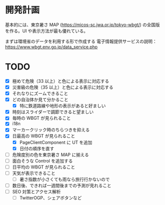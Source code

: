 # 開発計画

基本的には、東京暑さ MAP (https://micos-sc.jwa.or.jp/tokyo-wbgt/) の全国版を作る。UI や表示方法が最も優れている。

まずは環境省のデータを利用する形で作成する
電子情報提供サービスの説明： https://www.wbgt.env.go.jp/data_service.php

# TODO

- [x] 極めて危険（33 以上）と色による表示に対応する
- [x] 災害級の危険（35 以上）と色による表示に対応する
- [x] それなりにズームできること
- [x] どの自治体か見て分かること
  - [x] 特に鉄道路線や地形の表示があると好ましい
- [x] 時刻はスライダーで調節できると望ましい
- [x] 毎時の WBGT が見られること
- [x] i18n
- [x] マーカークリック時のちらつきを抑える
- [x] 日最高の WBGT が見られること
  - [x] PageClientComponent に UT を追加
  - [x] 日付の順序を直す
- [ ] 危険度別の色を東京暑さ MAP に揃える
- [ ] 面白そうな Control を追加する
- [ ] 日平均の WBGT が見られること
- [ ] 天気が表示できること
  - [ ] 暑さ指数が小さくても雨なら旅行行かないので
- [ ] 数日後、できれば一週間後までの予測が見れること
- [ ] SEO 対策とアクセス解析
  - [ ] TwitterOGP、シェアボタンなど

